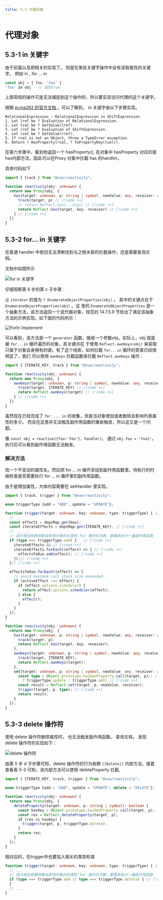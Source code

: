 ```yaml
---
title: 5.3 代理对象
---
```


# 代理对象

## 5.3-1 in 关键字

由于前面以及把相关的实现了。 但是在某些关键字操作中会有读取属性的关键字。 例如 in , for ... in

```typescript
const obj = { foo: 'foo' }
'foo' in obj   // 返回true
```

上面常规的操作可是无法捕捉到这个操作的，所以要实现访问代理的这个关键字。

根据 [ecma262 的官方文档 ](https://262.ecma-international.org/14.0/) ，可以了解到， in 关键字由以下步骤实现。

```text
RelationalExpression : RelationalExpression in ShiftExpression
1. Let lref be ? Evaluation of RelationalExpression.
2. Let lval be ? GetValue(lref).
3. Let rref be ? Evaluation of ShiftExpression.
4. Let rval be ? GetValue(rref).
5. If rval is not an Object, throw a TypeError exception.
6. Return ? HasProperty(rval, ? ToPropertyKey(lval)).
```

在第六步骤中，看到他返回一个 hasProperty(), 在对象中 hasProperty 对应的是has内部方法，因此可以在Proxy 对象中拦截 has
的handler。

具体代码如下

```typescript
import { track } from "@vue/reactivity";

function reactivity(obj: unknown) {
  return new Proxy(obj, {
    has(target: unknown, p: string | symbol, newValue: any, receiver: any) { // [!code ++]
      track(target, p) // [!code ++]
      // return Reflect.has(...args) // [!code ++]
      return Reflect.has(target, key, receiver) // [!code ++]
    } // [!code ++]
  })
}
```

## 5.3-2 for... in 关键字

在普通 handler 中依旧无法清晰找到与之相关联的拦截操作，还是需要查询文档。

文档中如图所示

![for in 关键字](./images/ecma-for-in.png)

仔细观察第 6 步的第 c 子步骤：

让 `iterator` 的值为 `? EnumerateObjectProperties(obj)` 。 其中的关键点在于 `EnumerateObjectProperties(obj)` 。这
里的 `EnumerateObjectProperties` 是一个抽象方法，该方法返回一个迭代器对象，规范的 14.7.5.9 节给出了满足该抽象方法的示例实现，如下面的代码所示：

![ForIn Implement](./images/forInImplement.png)

可以看到，该方法是一个 `generator` 函数，接收一个参数obj。实际上，obj 就是被 `for...in` 循环遍历的对象，其关键点在
于使用 `Reflect.ownKeys(obj)` 来获取只属于对象自身拥有的键。有了这个线索，如何拦截 `for...in` 循环的答案已经很明显了，我们
可以使用 `ownKeys` 拦截函数来拦截 `Reflect.ownKeys` 操作：

```typescript
import { ITERATE_KEY, track } from "@vue/reactivity";

function reactivity(obj: unknown) {
  return new Proxy(obj, {
    ownKeys(target: unknown, p: string | symbol, newValue: any, receiver: any) { // [!code ++]
      track(target, ITERATE_KEY) // [!code ++]
      return Reflect.ownKeys(target) // [!code ++]
    } // [!code ++]
  })
}
```

虽然现在已经完成了 `for ... in` 的收集，但是当对象增加或者删除会影响列表属性的多少。 而且在这里并无法触及副作用函数的重新触发，所以这又是一个问题。

像 `const obj = reactive({foo:'foo'}, handler)`。 通过 `obj.foo = 'foo2'`， 执行后可以看到副作用函数无法触发。

### 解决方法

找一个不变动的属性名，然后把 for ... in 循环添加到副作用函数里。待执行的时候检查是否需要执行 for ... in 循环里的副作用函数。

由于是增加属性，大体内容需要在 setHandler 里实现。

```typescript
import { track, trigger } from "@vue/reactivity";

enum triggerType {add = "ADD", update = "UPDATE"};

function trigger(target: unknown, key: unknown, type: triggerType) { // [!code ++]
  // ...
  const effects = depsMap.get(key);
  const iterateEffects = depsMap.get(ITERATE_KEY); // [!code ++]
  //  ......
  // 因为增加和删除都会影响对象的长度和 for 循环的次数，要重新执行一遍副作用函数
  if (type === triggerType.add) {   // [!code ++]
    iterateEffects && // [!code ++]
    iterateEffects.forEach((effect) => { // [!code ++]
      effectsToRun.add(effect); // [!code ++]
    });// [!code ++]
  }// [!code ++]

  effectsToRun.forEach((effect) => {
    // avoid maximum call stack size exceeded
    if (activeEffect !== effect) {
      if (effect.options.scheduler) {
        return effect.options.scheduler(effect);
      } else {
        effect();
      }
    }
  });
}

function reactivity(obj: unknown) {
  return new Proxy(obj, {
    has(target: unknown, p: string | symbol, newValue: any, receiver: any) {
      track(target, p);
      return Reflect.has(target, key, receiver);
    },
    ownKeys(target: unknown, p: string | symbol, newValue: any, receiver: any) {
      track(target, ITERATE_KEY);
      return Reflect.ownKeys(target);
    },
    set(target: unknown, p: string | symbol, newValue: any, receiver: any): boolean {
      const type = Object.prototype.hasOwnProperty.call(target, p)// [!code ++]
        ? triggerType.update : triggerType.add; // [!code ++]
      const result = Reflect.set(target, p, newValue, receiver);
      trigger(target, p, type); // [!code ++]
      return result;
    }
  });
}
```

## 5.3-3 delete 操作符

使用 delete 操作符删除属性时， 也无法触发副作用函数。 查询文档， 发现 delete 操作符的实现如下：

![delete 操作符](./images/ecma-delete.png)

由第 5 步 d 子步骤可知，delete 操作符的行为依赖 `[[Delete]]` 内部方法。接着查看表 5-3 可知，该内部方法可以使用
deleteProperty 拦截,

```typescript
import { ITERATE_KEY, track, trigger } from "@vue/reactivity";

enum triggerType {add = "ADD", update = "UPDATE", delete = "DELETE"};

function reactivity(obj: unknown) {
  return new Proxy(obj, {
    deleteProperty(target: unknown, p: string | symbol): boolean {
      const hasKey = Object.prototype.hasOwnProperty.call(target, p);
      const res = Reflect.deleteProperty(target, p);
      if (res && hasKey) {
        trigger(target, p, triggerType.delete);
      }
      return res;
    }
  });
}
```

相对应的，在trigger中也要加入相关的类型检查

```typescript
function trigger(target: unknown, key: unknown, type: triggerType) { // [!code ++]
  // ...
  // 因为增加和删除都会影响对象的长度和 for 循环的次数，要重新执行一遍副作用函数
  if (type === triggerType.add || type === triggerType.delete) { // [!code ++]
  }
  // ....
}
```